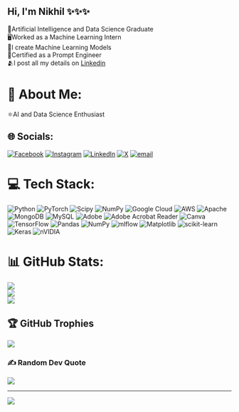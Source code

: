 ## Hi, I'm Nikhil ✨✨✨

🧠Artificial Intelligence and Data Science Graduate<br/>
🖥️Worked as a Machine Learning Intern<br/>
🤖I create Machine Learning Models<br/>
👾Certified as a Prompt Engineer<br/>
🫂I post all my details on [Linkedin](https://www.linkedin.com/in/nikhil-raj-b3b133247)

# 💫 About Me:
⚛️AI and Data Science Enthusiast


## 🌐 Socials:
[![Facebook](https://img.shields.io/badge/Facebook-%231877F2.svg?logo=Facebook&logoColor=white)](https://facebook.com/nikhil.rjz) [![Instagram](https://img.shields.io/badge/Instagram-%23E4405F.svg?logo=Instagram&logoColor=white)](https://instagram.com/_nikhil_nj) [![LinkedIn](https://img.shields.io/badge/LinkedIn-%230077B5.svg?logo=linkedin&logoColor=white)](https://linkedin.com/in/nikhil-raj-b3b133247) [![X](https://img.shields.io/badge/X-black.svg?logo=X&logoColor=white)](https://x.com/@Nikhilnj1711) [![email](https://img.shields.io/badge/Email-D14836?logo=gmail&logoColor=white)](mailto:nikhilrjz123@gmail.com) 

# 💻 Tech Stack:
![Python](https://img.shields.io/badge/python-3670A0?style=for-the-badge&logo=python&logoColor=ffdd54) ![PyTorch](https://img.shields.io/badge/PyTorch-%23EE4C2C.svg?style=for-the-badge&logo=PyTorch&logoColor=white) ![Scipy](https://img.shields.io/badge/SciPy-%230C55A5.svg?style=for-the-badge&logo=scipy&logoColor=%white) ![NumPy](https://img.shields.io/badge/numpy-%23013243.svg?style=for-the-badge&logo=numpy&logoColor=white) ![Google Cloud](https://img.shields.io/badge/GoogleCloud-%234285F4.svg?style=for-the-badge&logo=google-cloud&logoColor=white) ![AWS](https://img.shields.io/badge/AWS-%23FF9900.svg?style=for-the-badge&logo=amazon-aws&logoColor=white) ![Apache](https://img.shields.io/badge/apache-%23D42029.svg?style=for-the-badge&logo=apache&logoColor=white) ![MongoDB](https://img.shields.io/badge/MongoDB-%234ea94b.svg?style=for-the-badge&logo=mongodb&logoColor=white) ![MySQL](https://img.shields.io/badge/mysql-4479A1.svg?style=for-the-badge&logo=mysql&logoColor=white) ![Adobe](https://img.shields.io/badge/adobe-%23FF0000.svg?style=for-the-badge&logo=adobe&logoColor=white) ![Adobe Acrobat Reader](https://img.shields.io/badge/Adobe%20Acrobat%20Reader-EC1C24.svg?style=for-the-badge&logo=Adobe%20Acrobat%20Reader&logoColor=white) ![Canva](https://img.shields.io/badge/Canva-%2300C4CC.svg?style=for-the-badge&logo=Canva&logoColor=white) ![TensorFlow](https://img.shields.io/badge/TensorFlow-%23FF6F00.svg?style=for-the-badge&logo=TensorFlow&logoColor=white) ![Pandas](https://img.shields.io/badge/pandas-%23150458.svg?style=for-the-badge&logo=pandas&logoColor=white) ![NumPy](https://img.shields.io/badge/numpy-%23013243.svg?style=for-the-badge&logo=numpy&logoColor=white) ![mlflow](https://img.shields.io/badge/mlflow-%23d9ead3.svg?style=for-the-badge&logo=numpy&logoColor=blue) ![Matplotlib](https://img.shields.io/badge/Matplotlib-%23ffffff.svg?style=for-the-badge&logo=Matplotlib&logoColor=black) ![scikit-learn](https://img.shields.io/badge/scikit--learn-%23F7931E.svg?style=for-the-badge&logo=scikit-learn&logoColor=white) ![Keras](https://img.shields.io/badge/Keras-%23D00000.svg?style=for-the-badge&logo=Keras&logoColor=white) ![nVIDIA](https://img.shields.io/badge/nVIDIA-%2376B900.svg?style=for-the-badge&logo=nVIDIA&logoColor=white)
# 📊 GitHub Stats:
![](https://github-readme-stats.vercel.app/api?username=nikhilrjz1711&theme=radical&hide_border=false&include_all_commits=true&count_private=true)<br/>
![](https://nirzak-streak-stats.vercel.app/?user=nikhilrjz1711&theme=radical&hide_border=false)<br/>
![](https://github-readme-stats.vercel.app/api/top-langs/?username=nikhilrjz1711&theme=radical&hide_border=false&include_all_commits=true&count_private=true&layout=compact)

## 🏆 GitHub Trophies
![](https://github-profile-trophy.vercel.app/?username=nikhilrjz1711&theme=radical&no-frame=false&no-bg=false&margin-w=4)

### ✍️ Random Dev Quote
![](https://quotes-github-readme.vercel.app/api?type=horizontal&theme=radical)

---
[![](https://visitcount.itsvg.in/api?id=nikhilrjz1711&icon=0&color=0)](https://visitcount.itsvg.in)

<!-- Proudly created with GPRM ( https://gprm.itsvg.in ) -->
